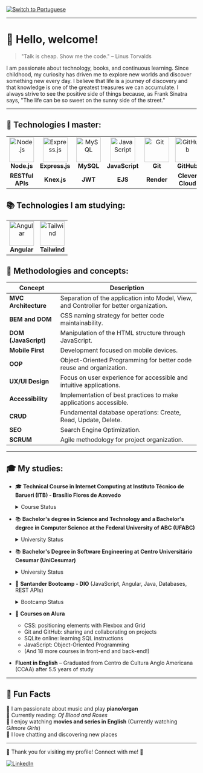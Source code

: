 [![Switch to Portuguese](https://img.shields.io/badge/Switch_to-Portuguese-800080?style=for-the-badge)](https://github.com/sophi-hub/sophi-hub/blob/main/README.md)

---

# 💜 Hello, welcome!

> "Talk is cheap. Show me the code." – Linus Torvalds

I am passionate about technology, books, and continuous learning. Since childhood, my curiosity has driven me to explore new worlds and discover something new every day. I believe that life is a journey of discovery and that knowledge is one of the greatest treasures we can accumulate. I always strive to see the positive side of things because, as Frank Sinatra says, "The life can be so sweet on the sunny side of the street."

---

## 🚀 Technologies I master:

<table>
<tr>
<td align="center">
<img src="https://skillicons.dev/icons?i=nodejs" width="65px" alt="Node.js" /><br/>
<b>Node.js</b>
</td>
<td align="center">
<img src="https://skillicons.dev/icons?i=express" width="65px" alt="Express.js" /><br/>
<b>Express.js</b>
</td>
<td align="center">
<img src="https://skillicons.dev/icons?i=mysql" width="65px" alt="MySQL" /><br/>
<b>MySQL</b>
</td>
<td align="center">
<img src="https://skillicons.dev/icons?i=js" width="65px" alt="JavaScript" /><br/>
<b>JavaScript</b>
</td>
<td align="center">
<img src="https://skillicons.dev/icons?i=git" width="65px" alt="Git" /><br/>
<b>Git</b>
</td>
<td align="center">
<img src="https://skillicons.dev/icons?i=github" width="65px" alt="GitHub" /><br/>
<b>GitHub</b>
</td>
<td align="center">
<img src="https://skillicons.dev/icons?i=sass" width="65px" alt="Sass icon"/><br/>
<b>Sass</b>
</td>
<td align="center">
<img src="https://skillicons.dev/icons?i=react" width="65px" alt="React" /><br/>
<b>React</b>
</td>
</tr>
<tr>
<td align="center">
<b>RESTful APIs</b>
</td>
<td align="center">
<b>Knex.js</b>
</td>
<td align="center">
<b>JWT</b>
</td>
<td align="center">
<b>EJS</b>
</td>
<td align="center">
<b>Render</b>
</td>
<td align="center">
<b>Clever Cloud</b>
</td>
<td align="center">
<b>Bootstrap</b>
</td>
</tr>
</table>

## 📚 Technologies I am studying:

<table>
<tr>
<td align="center">
<img src="https://skillicons.dev/icons?i=angular" width="65px" alt="Angular" /><br/>
<b>Angular</b>
</td>
<td align="center">
<img src="https://skillicons.dev/icons?i=tailwind" width="65px" alt="Tailwind" /><br/>
<b>Tailwind</b>
</td>
</tr>
</table>

## 📐 Methodologies and concepts:

| Concept | Description |
|----------|-------------|
| **MVC Architecture** | Separation of the application into Model, View, and Controller for better organization. |
| **BEM and DOM** | CSS naming strategy for better code maintainability. |
| **DOM (JavaScript)** | Manipulation of the HTML structure through JavaScript. |
| **Mobile First** | Development focused on mobile devices. |
| **OOP** | Object-Oriented Programming for better code reuse and organization. |
| **UX/UI Design** | Focus on user experience for accessible and intuitive applications. |
| **Accessibility** | Implementation of best practices to make applications accessible. |
| **CRUD** | Fundamental database operations: Create, Read, Update, Delete. |
| **SEO** | Search Engine Optimization. |
| **SCRUM** | Agile methodology for project organization. |

---

## 🎓 My studies:

- 🎓 **Technical Course in Internet Computing at Instituto Técnico de Barueri (ITB) - Brasílio Flores de Azevedo**
  <details>
    <summary>Course Status</summary>
      - Started in 02/2022 and completed in 12/2024
  </details>

- 📚 **Bachelor's degree in Science and Technology and a Bachelor's degree in Computer Science at the Federal University of ABC (UFABC)**
  <details>
    <summary>University Status</summary>
      - First semester starting in 2025, evening classes
  </details>


- 📚 **Bachelor's Degree in Software Engineering at Centro Universitário Cesumar (UniCesumar)**
  <details>
    <summary>University Status</summary>
      - Distance learning, in progress
  </details>


- 🚀 **Santander Bootcamp - DIO** (JavaScript, Angular, Java, Databases, REST APIs)
  <details>
    <summary>Bootcamp Status</summary>
      - In progress, expected completion by 06/2025
  </details>

- 📖 **Courses on Alura**
  - CSS: positioning elements with Flexbox and Grid
  - Git and GitHub: sharing and collaborating on projects
  - SQLite online: learning SQL instructions
  - JavaScript: Object-Oriented Programming
  - (And 18 more courses in front-end and back-end!)
- **Fluent in English** – Graduated from Centro de Cultura Anglo Americana (CCAA) after 5.5 years of study

---

## 🎵 Fun Facts

🔹 I am passionate about music and play **piano/organ**  
🔹 Currently reading: *Of Blood and Roses*   
🔹 I enjoy watching **movies and series in English** (Currently watching *Gilmore Girls*)  
🔹 I love chatting and discovering new places  

---

💜 Thank you for visiting my profile! Connect with me! 🚀

[![LinkedIn](https://img.shields.io/badge/-LinkedIn-0A66C2?style=for-the-badge&logo=linkedin&logoColor=white)](https://www.linkedin.com/in/sophia-alexandra-567502344/?originalSubdomain=br)
